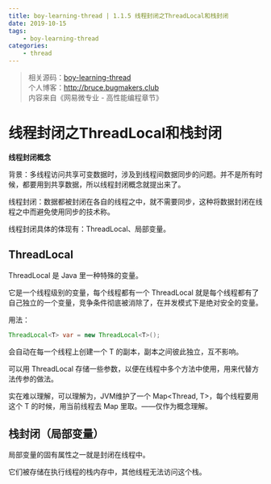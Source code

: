 ```yaml
---
title: boy-learning-thread | 1.1.5 线程封闭之ThreadLocal和栈封闭
date: 2019-10-15
tags: 
    - boy-learning-thread
categories: 
    - thread
---
```

<!-- more -->
> 相关源码：[boy-learning-thread](https://github.com/BruceOuyang/boy-learning-thread)   
> 个人博客：http://bruce.bugmakers.club  
> 内容来自《网易微专业 - 高性能编程章节》

# 线程封闭之ThreadLocal和栈封闭

**线程封闭概念**

背景：多线程访问共享可变数据时，涉及到线程间数据同步的问题。并不是所有时候，都要用到共享数据，所以线程封闭概念就提出来了。

线程封闭：数据都被封闭在各自的线程之中，就不需要同步，这种将数据封闭在线程之中而避免使用同步的技术称。

线程封闭具体的体现有：ThreadLocal、局部变量。

## ThreadLocal

ThreadLocal 是 Java 里一种特殊的变量。

它是一个线程级别的变量，每个线程都有一个 ThreadLocal 就是每个线程都有了自己独立的一个变量，竞争条件彻底被消除了，在并发模式下是绝对安全的变量。

用法：  
```java
ThreadLocal<T> var = new ThreadLocal<T>();
```

会自动在每一个线程上创建一个 T 的副本，副本之间彼此独立，互不影响。

可以用 ThreadLocal 存储一些参数，以便在线程中多个方法中使用，用来代替方法传参的做法。

实在难以理解，可以理解为，JVM维护了一个 Map<Thread, T>，每个线程要用这个 T 的时候，用当前线程去 Map 里取。——仅作为概念理解。

## 栈封闭（局部变量）

局部变量的固有属性之一就是封闭在线程中。

它们被存储在执行线程的栈内存中，其他线程无法访问这个栈。